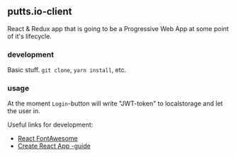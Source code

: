 ## putts.io-client
React & Redux app that is going to be a Progressive Web App at some point of it's lifecycle.

### development
Basic stuff. `git clone`, `yarn install`, etc.

### usage
At the moment `Login`-button will write "JWT-token" to localstorage and let the user in.

Useful links for development:
* [React FontAwesome](https://github.com/FortAwesome/react-fontawesome)
* [Create React App -guide](https://github.com/facebookincubator/create-react-app/blob/master/packages/react-scripts/template/README.md)
